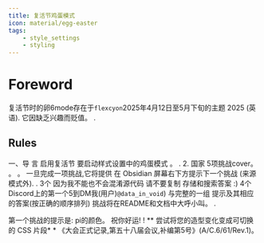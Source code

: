 ```yaml
---
title: 复活节鸡蛋模式
icon: material/egg-easter
tags:
    - style_settings
    - styling
---
```


# Foreword

复活节时的卵6mode存在于`flexcyon`2025年4月12日至5月下旬的主题
2025 (英语). 它因缺乏兴趣而贬值。
.

## Rules

一、导 言 启用复活节 要启动样式设置中的鸡蛋模式 。
.
2. 国家 5项挑战cover。 。 。 一旦完成一项挑战,它将提供
在 Obsidian 屏幕右下方提示下一个挑战
(来源模式外).
.
3个 因为我不能也不会混淆源代码 请不要复制
存储和搜索答案 :)
4个 Discord上的第一个5到DM我(用户)`@data_in_void`) 与完整的一组
提示及其相应的答案(按正确的顺序排列)
挑战将在README和文档中大呼小叫。
.

第一个挑战的提示是: pi的颜色。 祝你好运!
!
** 尝试将您的造型变化变成可切换的 CSS 片段* * 《大会正式记录,第五十八届会议,补编第5号》(A/C.6/61/Rev.1)。

